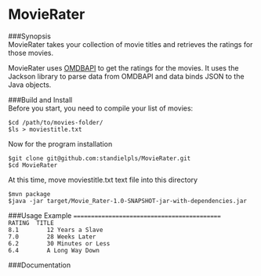 # MovieRater

###Synopsis     
MovieRater takes your collection of movie titles and retrieves the ratings for those movies.    
     
MovieRater uses [OMDBAPI](https://www.omdbapi.com/) to get the ratings for the movies. 
It uses the Jackson library to parse data from OMDBAPI and data binds JSON to the Java objects.    
    
    
###Build and Install    
Before you start, you need to compile your list of movies:     
```
$cd /path/to/movies-folder/     
$ls > moviestitle.txt     
```
Now for the program installation
```
$git clone git@github.com:standielpls/MovieRater.git    
$cd MovieRater
```
At this time, move moviestitle.txt text file into this directory
```
$mvn package
$java -jar target/Movie_Rater-1.0-SNAPSHOT-jar-with-dependencies.jar
```

###Usage Example
`==========================================`     
`RATING  TITLE`     
`8.1		12 Years a Slave`    
`7.0		28 Weeks Later`          
`6.2		30 Minutes or Less`          
`6.4		A Long Way Down`     
         
         
###Documentation
